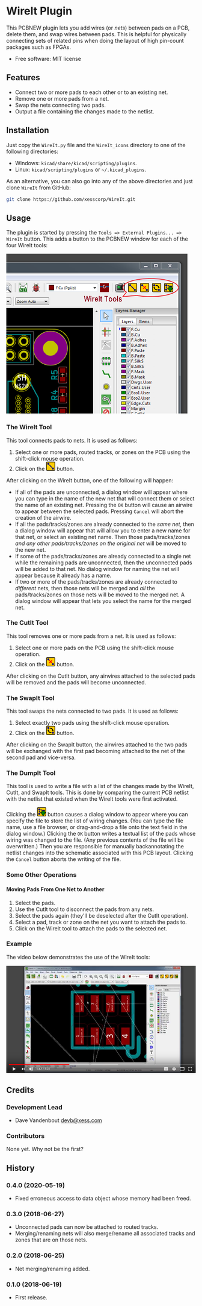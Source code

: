 # WireIt Plugin

This PCBNEW plugin lets you add wires (or *nets*) between pads on a PCB, delete them, and swap wires between pads.
This is helpful for physically connecting sets of related pins when doing
the layout of high pin-count packages such as FPGAs.

* Free software: MIT license


## Features

* Connect two or more pads to each other or to an existing net.
* Remove one or more pads from a net.
* Swap the nets connecting two pads.
* Output a file containing the changes made to the netlist.


## Installation

Just copy the `WireIt.py` file and the `WireIt_icons` directory to one
of the following directories:

* Windows: `kicad/share/kicad/scripting/plugins`.
* Linux: `kicad/scripting/plugins` or `~/.kicad_plugins`.

As an alternative, you can also go into any of the above directories and just clone
`WireIt` from GitHub:

```bash
git clone https://github.com/xesscorp/WireIt.git
```


## Usage

The plugin is started by pressing the `Tools => External Plugins... => WireIt` button.
This adds a button to the PCBNEW window for each of the four WireIt tools:

![](WireIt_buttons.png)

### The WireIt Tool

This tool connects pads to nets.
It is used as follows:

1. Select one or more pads, routed tracks, or zones on the PCB using the shift-click mouse operation.
2. Click on the ![](WireIt_icons/wire_it.png) button.

After clicking on the WireIt button, one of the following will happen:

* If all of the pads are unconnected, a dialog window will appear where you can
  type in the name of the new net that will connect them or select the name of an
  existing net. Pressing the `OK` button will cause an airwire to appear between
  the selected pads. Pressing `Cancel` will abort the creation of the airwire.
* If all the pads/tracks/zones are already connected to the *same net*, then a dialog
  window will appear that will allow you to enter a new name for that net, or
  select an existing net name. Then those pads/tracks/zones *and any other 
  pads/tracks/zones on the original net*  will be moved to the new net.
* If some of the pads/tracks/zones are already connected to a single net while
  the remaining pads are unconnected, then
  the unconnected pads will be added to that net. No dialog window for naming
  the net will appear because it already has a name.
* If two or more of the pads/tracks/zones are already connected to *different* nets, then
  those nets will be merged and *all* the pads/tracks/zones on those nets will be moved
  to the merged net. A dialog window will appear that lets you select the name
  for the merged net.

### The CutIt Tool

This tool removes one or more pads from a net.
It is used as follows:

1. Select one or more pads on the PCB using the shift-click mouse operation.
2. Click on the ![](WireIt_icons/cut_it.png) button.

After clicking on the CutIt button, any airwires attached to the selected pads
will be removed and the pads will become unconnected.

### The SwapIt Tool

This tool swaps the nets connected to two pads.
It is used as follows:

1. Select exactly two pads using the shift-click mouse operation.
2. Click on the ![](WireIt_icons/swap_it.png) button.

After clicking on the SwapIt button, the airwires attached to the two pads will
be exchanged with the first pad becoming attached to the net of the second pad
and vice-versa.

### The DumpIt Tool

This tool is used to write a file with a list of the changes made by the WireIt,
CutIt, and SwapIt tools. This is done by comparing the current PCB netlist
with the netlist that existed when the WireIt tools were first activated.

Clicking the ![](WireIt_icons/dump_it.png) button causes a dialog window to appear where you can specify
the file to store the list of wiring changes. (You can type the file name, use
a file browser, or drag-and-drop a file onto the text field in the dialog window.)
Clicking the `OK` button writes a textual list of the pads whose wiring was
changed to the file. (Any previous contents of the file will be overwritten.)
Then you are responsible for manually backannotating the netlist changes into
the schematic associated with this PCB layout.
Clicking the `Cancel` button aborts the writing of the file.

### Some Other Operations

#### Moving Pads From One Net to Another

1. Select the pads.
2. Use the CutIt tool to disconnect the pads from any nets.
3. Select the pads again (they'll be deselected after the CutIt operation).
4. Select a pad, track or zone on the net you want to attach the pads to.
5. Click on the WireIt tool to attach the pads to the selected net.
 
### Example

The video below demonstrates the use of the WireIt tools:

[![WireIt Demo](video_thumbnail.png)](https://youtu.be/-FPzxCktdcs)

## Credits

### Development Lead

* Dave Vandenbout <devb@xess.com>

### Contributors

None yet. Why not be the first?


## History

### 0.4.0 (2020-05-19)

* Fixed erroneous access to data object whose memory had been freed.

### 0.3.0 (2018-06-27)

* Unconnected pads can now be attached to routed tracks.
* Merging/renaming nets will also merge/rename all associated tracks and zones that are on those nets.

### 0.2.0 (2018-06-25)

* Net merging/renaming added.

### 0.1.0 (2018-06-19)

* First release.
